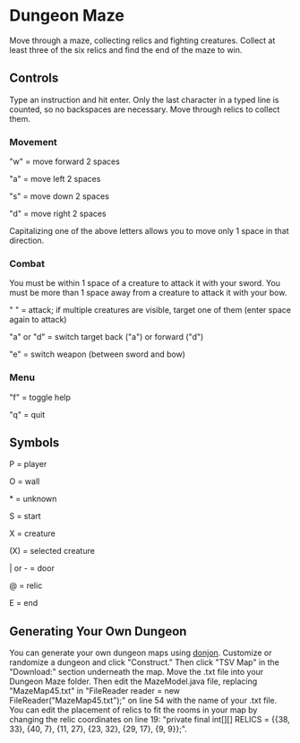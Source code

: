 # Dungeon Maze
Move through a maze, collecting relics and fighting creatures. Collect at least three of the six relics and find the end of the maze to win.

## Controls
Type an instruction and hit enter. Only the last character in a typed line is counted, so no backspaces are necessary. Move through relics to collect them.

### Movement
"w" = move forward 2 spaces

"a" = move left 2 spaces

"s" = move down 2 spaces

"d" = move right 2 spaces

Capitalizing one of the above letters allows you to move only 1 space in that direction.

### Combat
You must be within 1 space of a creature to attack it with your sword. You must be more than 1 space away from a creature to attack it with your bow.

" " = attack; if multiple creatures are visible, target one of them (enter space again to attack)

"a" or "d" = switch target back ("a") or forward ("d")

"e" = switch weapon (between sword and bow)

### Menu
"f" = toggle help

"q" = quit

## Symbols
 P  = player

 O  = wall

 \*  = unknown
 
 S  = start
 
 X  = creature
 
(X) = selected creature

 | or - = door
 
 @  = relic
 
 E  = end
 
 
## Generating Your Own Dungeon
You can generate your own dungeon maps using [donjon](https://donjon.bin.sh/d20/dungeon/). Customize or randomize a dungeon and click "Construct." Then click "TSV Map" in the "Download:" section underneath the map. Move the .txt file into your Dungeon Maze folder. Then edit the MazeModel.java file, replacing "MazeMap45.txt" in "FileReader reader = new FileReader("MazeMap45.txt");" on line 54 with the name of your .txt file. You can edit the placement of relics to fit the rooms in your map by changing the relic coordinates on line 19: "private final int[][] RELICS = {{38, 33}, {40, 7}, {11, 27}, {23, 32}, {29, 17}, {9, 9}};".
